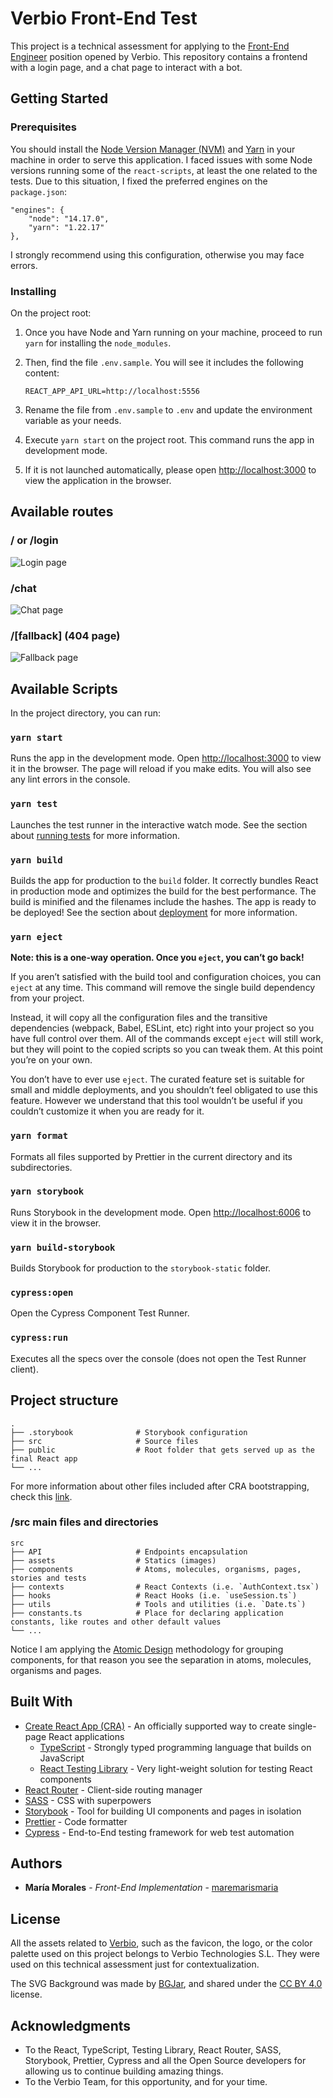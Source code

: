 # Verbio Front-End Test

This project is a technical assessment for applying to the [Front-End Engineer](https://www.verbio.com/jobs/frontend-engineer) position opened by Verbio. 
This repository contains a frontend with a login page, and a chat page to interact with a bot.

## Getting Started

### Prerequisites

You should install the [Node Version Manager (NVM)](https://github.com/nvm-sh/nvm) and [Yarn](https://yarnpkg.com/) in your machine in order to serve this application.
I faced issues with some Node versions running some of the `react-scripts`, at least the one related to the tests.
Due to this situation, I fixed the preferred engines on the `package.json`:

```
"engines": {
    "node": "14.17.0",
    "yarn": "1.22.17"
},
```

I strongly recommend using this configuration, otherwise you may face errors.

### Installing

On the project root:

1. Once you have Node and Yarn running on your machine, proceed to run `yarn` for installing the `node_modules`.
2. Then, find the file `.env.sample`. You will see it includes the following content:

    ```
    REACT_APP_API_URL=http://localhost:5556
    ```

3. Rename the file from `.env.sample` to `.env` and update the environment variable as your needs.
4. Execute `yarn start` on the project root. This command runs the app in development mode.
5. If it is not launched automatically, please open [http://localhost:3000](http://localhost:3000) to view the application in the browser.

## Available routes

### / or /login

![Login page](src/assets/readme/login.png)

### /chat

![Chat page](src/assets/readme/chat.png)

### /[fallback] (404 page)

![Fallback page](src/assets/readme/404.png)

## Available Scripts

In the project directory, you can run:

### `yarn start`

Runs the app in the development mode. Open [http://localhost:3000](http://localhost:3000) to view it in the browser. The page will reload if you make edits. You will also see any lint errors in the console.

### `yarn test`

Launches the test runner in the interactive watch mode. See the section about [running tests](https://facebook.github.io/create-react-app/docs/running-tests) for more information.

### `yarn build`

Builds the app for production to the `build` folder. It correctly bundles React in production mode and optimizes the build for the best performance. The build is minified and the filenames include the hashes. The app is ready to be deployed! See the section about [deployment](https://facebook.github.io/create-react-app/docs/deployment) for more information.

### `yarn eject`

**Note: this is a one-way operation. Once you `eject`, you can’t go back!**

If you aren’t satisfied with the build tool and configuration choices, you can `eject` at any time. This command will remove the single build dependency from your project. 

Instead, it will copy all the configuration files and the transitive dependencies (webpack, Babel, ESLint, etc) right into your project so you have full control over them. All of the commands except `eject` will still work, but they will point to the copied scripts so you can tweak them. At this point you’re on your own.

You don’t have to ever use `eject`. The curated feature set is suitable for small and middle deployments, and you shouldn’t feel obligated to use this feature. However we understand that this tool wouldn’t be useful if you couldn’t customize it when you are ready for it.

### `yarn format`

Formats all files supported by Prettier in the current directory and its subdirectories. 

### `yarn storybook`
Runs Storybook in the development mode. Open [http://localhost:6006](http://localhost:6006) to view it in the browser.

### `yarn build-storybook`

Builds Storybook for production to the `storybook-static` folder.

### `cypress:open`

Open the Cypress Component Test Runner.

### `cypress:run`

Executes all the specs over the console (does not open the Test Runner client).

## Project structure
    .
    ├── .storybook              # Storybook configuration
    ├── src                     # Source files
    ├── public                  # Root folder that gets served up as the final React app
    └── ...

For more information about other files included after CRA bootstrapping, check this [link](https://medium.com/@abesingh1/create-react-app-files-folders-structure-explained-df24770f8562).

### /src main files and directories

    src
    ├── API                     # Endpoints encapsulation
    ├── assets                  # Statics (images)
    ├── components              # Atoms, molecules, organisms, pages, stories and tests
    ├── contexts                # React Contexts (i.e. `AuthContext.tsx`)
    ├── hooks                   # React Hooks (i.e. `useSession.ts`)
    ├── utils                   # Tools and utilities (i.e. `Date.ts`)
    ├── constants.ts            # Place for declaring application constants, like routes and other default values
    └── ...

Notice I am applying the [Atomic Design](https://bradfrost.com/blog/post/atomic-web-design/) methodology for grouping components, 
for that reason you see the separation in atoms, molecules, organisms and pages.

## Built With

- [Create React App (CRA)](https://github.com/facebook/create-react-app) - An officially supported way to create single-page React applications
  - [TypeScript](https://www.typescriptlang.org) - Strongly typed programming language that builds on JavaScript
  - [React Testing Library](https://testing-library.com/docs/react-testing-library/intro) - Very light-weight solution for testing React components
- [React Router](https://reactrouter.com/) - Client-side routing manager
- [SASS](https://sass-lang.com) - CSS with superpowers
- [Storybook](https://storybook.js.org/) - Tool for building UI components and pages in isolation
- [Prettier](https://prettier.io/) - Code formatter
- [Cypress](https://www.cypress.io/) - End-to-End testing framework for web test automation

## Authors

* **María Morales** - *Front-End Implementation* - [maremarismaria](https://github.com/maremarismaria)

## License

All the assets related to [Verbio](https://www.verbio.com/), such as the favicon, the logo, or the color palette used on this project belongs to Verbio Technologies S.L.
They were used on this technical assessment just for contextualization.

The SVG Background was made by [BGJar](https://bgjar.com), and shared under the [CC BY 4.0](https://creativecommons.org/licenses/by/4.0/) license.

## Acknowledgments

* To the React, TypeScript, Testing Library, React Router, SASS, Storybook, Prettier, Cypress and all the Open Source developers for allowing us to continue building amazing things.
* To the Verbio Team, for this opportunity, and for your time.
